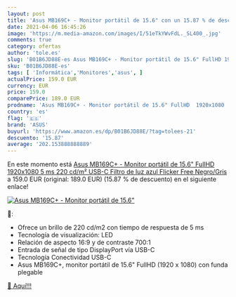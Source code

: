 ```yaml
---
layout: post
title: 'Asus MB169C+ - Monitor portátil de 15.6" con un 15.87 % de descuento'
date: 2021-04-06 16:45:26
image: 'https://m.media-amazon.com/images/I/51eTkYWvFdL._SL400_.jpg'
comments: true
category: ofertas
author: 'tole.es'
slug: 'B01B6JD88E-es Asus MB169C+ - Monitor portátil de 15.6" FullHD 1920x1080...'
sku: 'B01B6JD88E-es'
tags: [ 'Informática','Monitores','asus', ]
actualPrice: 159.0 EUR
currency: EUR
price: 159.0
comparePrice: 189.0 EUR
prodname: 'Asus MB169C+ - Monitor portátil de 15.6" FullHD  1920x1080  5 ms  220 cd/m²  USB-C  Filtro de luz azul  Flicker Free  Negro/Gris'
country: 'es'
flag: '🇪🇸'
brand: 'ASUS'
buyurl: 'https://www.amazon.es/dp/B01B6JD88E/?tag=tolees-21'
descuento: '15.87'
average: '202.153888888889'
---
```


En este momento está [Asus MB169C+ - Monitor portátil de 15.6" FullHD  1920x1080  5 ms  220 cd/m²  USB-C  Filtro de luz azul  Flicker Free  Negro/Gris](https://www.amazon.es/dp/B01B6JD88E/?tag=tolees-21) a 159.0 EUR (original: 189.0 EUR) (15.87 %  de descuento) en el siguiente enlace!

[![Asus MB169C+ - Monitor portátil de 15.6"](https://m.media-amazon.com/images/I/51eTkYWvFdL._SL400_.jpg)](https://www.amazon.es/dp/B01B6JD88E/?tag=tolees-21)

🔎:

- Ofrece un brillo de 220 cd/m2 con tiempo de respuesta de 5 ms
- Tecnología de visualización: LED
- Relación de aspecto 16:9 y de contraste 700:1
- Entrada de señal de tipo DisplayPort vía USB-C
- Tecnología Conectividad USB-C
- Asus MB169C+, monitor portátil de 15.6" FullHD (1920 x 1080) con funda plegable

[🛒 Aquí!!!](https://www.amazon.es/dp/B01B6JD88E/?tag=tolees-21)
